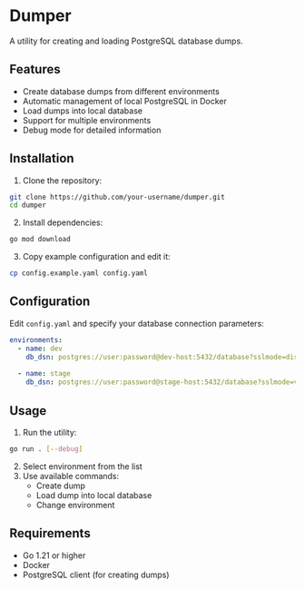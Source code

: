 # Dumper

A utility for creating and loading PostgreSQL database dumps.

## Features

- Create database dumps from different environments
- Automatic management of local PostgreSQL in Docker
- Load dumps into local database
- Support for multiple environments
- Debug mode for detailed information

## Installation

1. Clone the repository:
```bash
git clone https://github.com/your-username/dumper.git
cd dumper
```

2. Install dependencies:
```bash
go mod download
```

3. Copy example configuration and edit it:
```bash
cp config.example.yaml config.yaml
```

## Configuration

Edit `config.yaml` and specify your database connection parameters:

```yaml
environments:
  - name: dev
    db_dsn: postgres://user:password@dev-host:5432/database?sslmode=disable
  
  - name: stage
    db_dsn: postgres://user:password@stage-host:5432/database?sslmode=verify-full
```

## Usage

1. Run the utility:
```bash
go run . [--debug]
```

2. Select environment from the list
3. Use available commands:
   - Create dump
   - Load dump into local database
   - Change environment

## Requirements

- Go 1.21 or higher
- Docker
- PostgreSQL client (for creating dumps) 